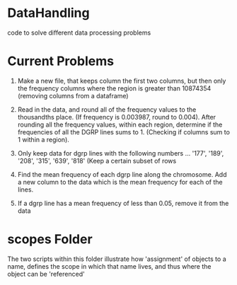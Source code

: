 # DataHandling
code to solve different data processing problems

# Current Problems

1. Make a new file, that keeps column the first two columns, but then only the frequency columns where the region is greater than 10874354
   (removing columns from a dataframe)

2.  Read in the data, and round all of the frequency values to the thousandths place.  (If frequency is 0.003987, round to 0.004).  After rounding all the frequency values, within each region, determine if the frequencies of all the DGRP lines sums to 1.  (Checking if columns sum to 1 within a region).
3. Only keep data for dgrp lines with the following numbers ... '177', '189', '208',  '315',  '639', '818'
            (Keep a certain subset of rows
4.  Find the mean frequency of each dgrp line along the chromosome.  Add a new column to the data which is the mean frequency for each of the lines.
5.  If a dgrp line has a mean frequency of less than 0.05, remove it from the data


# scopes Folder
The two scripts within this folder illustrate how 'assignment' of objects
to a name, defines the scope in which that name lives, and thus where
the object can be 'referenced'